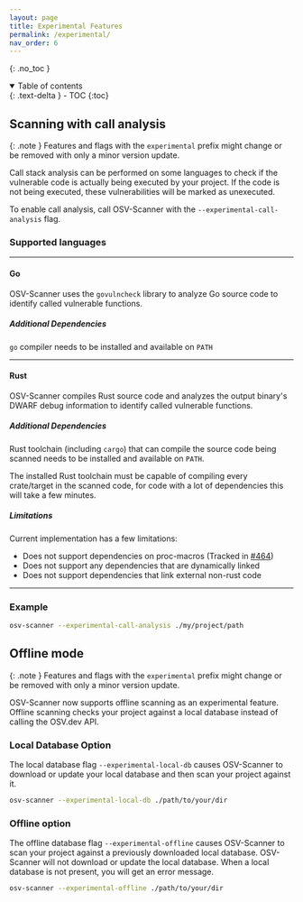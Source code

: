 ```yaml
---
layout: page
title: Experimental Features
permalink: /experimental/
nav_order: 6
---
```

{: .no_toc }

<details open markdown="block">
  <summary>
    Table of contents
  </summary>
  {: .text-delta }
- TOC
{:toc}
</details>

## Scanning with call analysis  

{: .note }
Features and flags with the `experimental` prefix might change or be removed with only a minor version update.

Call stack analysis can be performed on some languages to check if the 
vulnerable code is actually being executed by your project. If the code
is not being executed, these vulnerabilities will be marked as unexecuted.

To enable call analysis, call OSV-Scanner with the `--experimental-call-analysis` flag.

### Supported languages

---

#### **Go**

OSV-Scanner uses the `govulncheck` library to analyze Go source code to identify called vulnerable functions.

##### Additional Dependencies

`go` compiler needs to be installed and available on `PATH`    

---

#### **Rust**

OSV-Scanner compiles Rust source code and analyzes the output binary's DWARF debug information to identify called vulnerable functions.

##### Additional Dependencies

Rust toolchain (including `cargo`) that can compile the source code being scanned needs to be installed and available on `PATH`.

The installed Rust toolchain must be capable of compiling every crate/target in the scanned code, for code with
a lot of dependencies this will take a few minutes.

##### **Limitations**

Current implementation has a few limitations:

- Does not support dependencies on proc-macros (Tracked in [#464](https://github.com/google/osv-scanner/issues/464))
- Does not support any dependencies that are dynamically linked
- Does not support dependencies that link external non-rust code

---

### Example
```bash
osv-scanner --experimental-call-analysis ./my/project/path
```

## Offline mode

{: .note }
Features and flags with the `experimental` prefix might change or be removed with only a minor version update.

OSV-Scanner now supports offline scanning as an experimental feature. Offline scanning checks your project against a local database instead of calling the OSV.dev API.

### Local Database Option

The local database flag `--experimental-local-db` causes OSV-Scanner to download or update your local database and then scan your project against it. 

```bash
osv-scanner --experimental-local-db ./path/to/your/dir
```

### Offline option
The offline database flag `--experimental-offline` causes OSV-Scanner to scan your project against a previously downloaded local database. OSV-Scanner will not download or update the local database. When a local database is not present, you will get an error message.

```bash
osv-scanner --experimental-offline ./path/to/your/dir
```